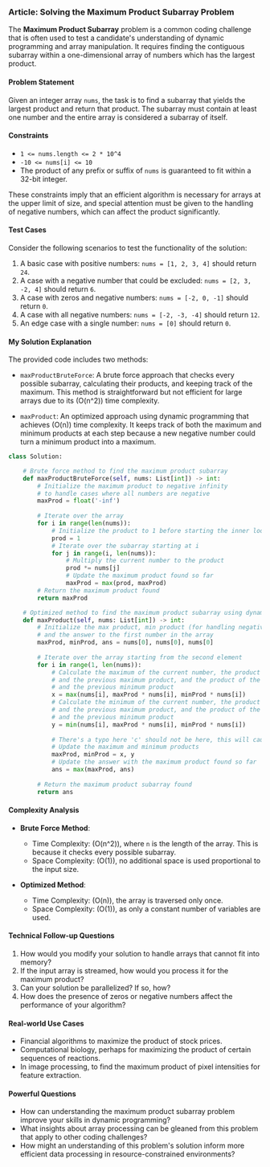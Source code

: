 ### Article: Solving the Maximum Product Subarray Problem

The **Maximum Product Subarray** problem is a common coding challenge that is often used to test a candidate's understanding of dynamic programming and array manipulation. It requires finding the contiguous subarray within a one-dimensional array of numbers which has the largest product.

#### Problem Statement
Given an integer array `nums`, the task is to find a subarray that yields the largest product and return that product. The subarray must contain at least one number and the entire array is considered a subarray of itself.

#### Constraints
- `1 <= nums.length <= 2 * 10^4`
- `-10 <= nums[i] <= 10`
- The product of any prefix or suffix of `nums` is guaranteed to fit within a 32-bit integer.

These constraints imply that an efficient algorithm is necessary for arrays at the upper limit of size, and special attention must be given to the handling of negative numbers, which can affect the product significantly.

#### Test Cases
Consider the following scenarios to test the functionality of the solution:

1. A basic case with positive numbers: `nums = [1, 2, 3, 4]` should return `24`.
2. A case with a negative number that could be excluded: `nums = [2, 3, -2, 4]` should return `6`.
3. A case with zeros and negative numbers: `nums = [-2, 0, -1]` should return `0`.
4. A case with all negative numbers: `nums = [-2, -3, -4]` should return `12`.
5. An edge case with a single number: `nums = [0]` should return `0`.

#### My Solution Explanation
The provided code includes two methods:

- `maxProductBruteForce`: A brute force approach that checks every possible subarray, calculating their products, and keeping track of the maximum. This method is straightforward but not efficient for large arrays due to its \(O(n^2)\) time complexity.

- `maxProduct`: An optimized approach using dynamic programming that achieves \(O(n)\) time complexity. It keeps track of both the maximum and minimum products at each step because a new negative number could turn a minimum product into a maximum.

```python
class Solution:

    # Brute force method to find the maximum product subarray
    def maxProductBruteForce(self, nums: List[int]) -> int:
        # Initialize the maximum product to negative infinity
        # to handle cases where all numbers are negative
        maxProd = float('-inf')
        
        # Iterate over the array
        for i in range(len(nums)):
            # Initialize the product to 1 before starting the inner loop
            prod = 1
            # Iterate over the subarray starting at i
            for j in range(i, len(nums)):
                # Multiply the current number to the product
                prod *= nums[j]
                # Update the maximum product found so far
                maxProd = max(prod, maxProd)
        # Return the maximum product found
        return maxProd

    # Optimized method to find the maximum product subarray using dynamic programming
    def maxProduct(self, nums: List[int]) -> int:
        # Initialize the max product, min product (for handling negative numbers),
        # and the answer to the first number in the array
        maxProd, minProd, ans = nums[0], nums[0], nums[0]
        
        # Iterate over the array starting from the second element
        for i in range(1, len(nums)):
            # Calculate the maximum of the current number, the product of the current number
            # and the previous maximum product, and the product of the current number
            # and the previous minimum product
            x = max(nums[i], maxProd * nums[i], minProd * nums[i])
            # Calculate the minimum of the current number, the product of the current number
            # and the previous maximum product, and the product of the current number
            # and the previous minimum product
            y = min(nums[i], maxProd * nums[i], minProd * nums[i])
            
            # There's a typo here 'c' should not be here, this will cause a syntax error
            # Update the maximum and minimum products
            maxProd, minProd = x, y
            # Update the answer with the maximum product found so far
            ans = max(maxProd, ans)
        
        # Return the maximum product subarray found
        return ans

```
#### Complexity Analysis
- **Brute Force Method**: 
  - Time Complexity: \(O(n^2)\), where `n` is the length of the array. This is because it checks every possible subarray.
  - Space Complexity: \(O(1)\), no additional space is used proportional to the input size.

- **Optimized Method**:
  - Time Complexity: \(O(n)\), the array is traversed only once.
  - Space Complexity: \(O(1)\), as only a constant number of variables are used.

#### Technical Follow-up Questions
1. How would you modify your solution to handle arrays that cannot fit into memory?
2. If the input array is streamed, how would you process it for the maximum product?
3. Can your solution be parallelized? If so, how?
4. How does the presence of zeros or negative numbers affect the performance of your algorithm?

#### Real-world Use Cases
- Financial algorithms to maximize the product of stock prices.
- Computational biology, perhaps for maximizing the product of certain sequences of reactions.
- In image processing, to find the maximum product of pixel intensities for feature extraction.

#### Powerful Questions
- How can understanding the maximum product subarray problem improve your skills in dynamic programming?
- What insights about array processing can be gleaned from this problem that apply to other coding challenges?
- How might an understanding of this problem's solution inform more efficient data processing in resource-constrained environments?